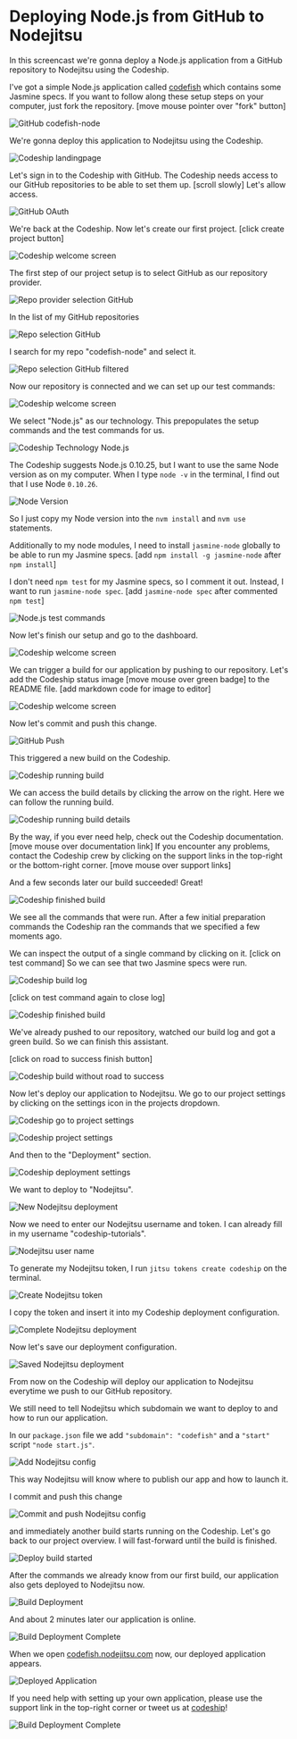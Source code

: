 












Deploying Node.js from GitHub to Nodejitsu
======================

In this screencast we're gonna deploy a Node.js application from a GitHub repository to Nodejitsu using the Codeship.





I've got a simple Node.js application called [codefish][codefish-repo] which contains some Jasmine specs. If you want to follow along these setup steps on your computer, just fork the repository. [move mouse pointer over "fork" button]

![GitHub codefish-node][screenshot-repository]





We're gonna deploy this application to Nodejitsu using the Codeship.

![Codeship landingpage][screenshot-codefish-landingpage]

Let's sign in to the Codeship with GitHub. The Codeship needs access to our GitHub repositories to be able to set them up. [scroll slowly] Let's allow access.

![GitHub OAuth][screenshot-oauth]

We're back at the Codeship. Now let's create our first project. [click create project button]

![Codeship welcome screen][screenshot-codeship-welcome]





The first step of our project setup is to select GitHub as our repository provider.

![Repo provider selection GitHub][screenshot-repo-provider-selection]

In the list of my GitHub repositories

![Repo selection GitHub][screenshot-repo-selection]

I search for my repo "codefish-node" and select it.

![Repo selection GitHub filtered][screenshot-repo-selection-filtered]

Now our repository is connected and we can set up our test commands:

![Codeship welcome screen][screenshot-codeship-technology]

We select "Node.js" as our technology. This prepopulates the setup commands and the test commands for us.

![Codeship Technology Node.js][screenshot-codeship-technology-selected]





The Codeship suggests Node.js 0.10.25, but I want to use the same Node version as on my computer. When I type `node -v` in the terminal, I find out that I use Node `0.10.26`.

![Node Version][screenshot-technology-version]

So I just copy my Node version into the `nvm install` and `nvm use` statements.

Additionally to my node modules, I need to install `jasmine-node` globally to be able to run my Jasmine specs. [add `npm install -g jasmine-node` after `npm install`]

I don't need `npm test` for my Jasmine specs, so I comment it out. Instead, I want to run `jasmine-node spec`. [add `jasmine-node spec` after commented `npm test`]

![Node.js test commands][screenshot-test-commands]





Now let's finish our setup and go to the dashboard.

![Codeship welcome screen][screenshot-codeship-dasboard]





We can trigger a build for our application by pushing to our repository. Let's add the Codeship status image [move mouse over green badge] to the README file.
[add markdown code for image to editor]

![Codeship welcome screen][screenshot-codeship-image]

Now let's commit and push this change.

![GitHub Push][screenshot-codeship-push]

This triggered a new build on the Codeship.

![Codeship running build][screenshot-first-build-running]

We can access the build details by clicking the arrow on the right. Here we can follow the running build.

![Codeship running build details][screenshot-first-build-running-details]

By the way, if you ever need help, check out the Codeship documentation. [move mouse over documentation link] If you encounter any problems, contact the Codeship crew by clicking on the support links in the top-right or the bottom-right corner. [move mouse over support links]

And a few seconds later our build succeeded! Great!

![Codeship finished build][screenshot-first-build-finished]

We see all the commands that were run. After a few initial preparation commands the Codeship ran the commands that we specified a few moments ago.





We can inspect the output of a single command by clicking on it.
[click on test command]
So we can see that two Jasmine specs were run.

![Codeship build log][screenshot-build-log]

[click on test command again to close log]

![Codeship finished build][screenshot-first-build-finished]





We've already pushed to our repository, watched our build log and got a green build. So we can finish this assistant.

[click on road to success finish button]

![Codeship build without road to success][screenshot-build-without-road-to-success]





Now let's deploy our application to Nodejitsu. We go to our project settings by clicking on the settings icon in the projects dropdown.

![Codeship go to project settings][screenshot-go-to-project-settings]

![Codeship project settings][screenshot-project-settings]

And then to the "Deployment" section.

![Codeship deployment settings][screenshot-deployment-settings]

We want to deploy to "Nodejitsu".

![New Nodejitsu deployment][screenshot-new-deployment]





Now we need to enter our Nodejitsu username and token. I can already fill in my username "codeship-tutorials".

![Nodejitsu user name][screenshot-deployment-username]

To generate my Nodejitsu token, I run `jitsu tokens create codeship` on the terminal.

![Create Nodejitsu token][screenshot-create-deployment-token]

I copy the token and insert it into my Codeship deployment configuration.





![Complete Nodejitsu deployment][screenshot-complete-deployment]

Now let's save our deployment configuration.

![Saved Nodejitsu deployment][screenshot-saved-deployment]

From now on the Codeship will deploy our application to Nodejitsu everytime we push to our GitHub repository.





We still need to tell Nodejitsu which subdomain we want to deploy to and how to run our application.

In our `package.json` file we add `"subdomain": "codefish"` and a `"start"` script `"node start.js"`.

![Add Nodejitsu config][screenshot-add-deployment-config]

This way Nodejitsu will know where to publish our app and how to launch it.

I commit and push this change

![Commit and push Nodejitsu config][screenshot-commit-and-push-deployment-config]





and immediately another build starts running on the Codeship. Let's go back to our project overview. I will fast-forward until the build is finished.

![Deploy build started][screenshot-deploy-build-started]

After the commands we already know from our first build, our application also gets deployed to Nodejitsu now.

![Build Deployment][screenshot-build-deployment]

And about 2 minutes later our application is online.

![Build Deployment Complete][screenshot-build-deployment-complete]





When we open [codefish.nodejitsu.com][codefish-live] now, our deployed application appears.

![Deployed Application][screenshot-deployed-application]

If you need help with setting up your own application, please use the support link in the top-right corner or tweet us at [codeship][codeship-twitter]!

![Build Deployment Complete][screenshot-build-deployment-complete]



 [codeship]: https://www.codeship.io/
 [codeship-twitter]: http://www.twitter.com/codeship
 
 [codefish-repo]: https://github.com/codeship-tutorials/codefish-node
 
 
 [codefish-live]: http://codefish.nodejitsu.com
 
 [screenshot-repository]: ../screenshots/github/codefish-node/repository.png
 [screenshot-codefish-landingpage]: ../screenshots/codeship-landingpage.png
 [screenshot-oauth]: ../screenshots/github/oauth.png
 [screenshot-codeship-welcome]: ../screenshots/codeship-welcome.png
 [screenshot-repo-provider-selection]: ../screenshots/github/repo-provider-selection.png
 [screenshot-repo-selection]: ../screenshots/repo-selection.png
 [screenshot-repo-selection-filtered]: ../screenshots/node/codefish-node-selection-filtered.png
 [screenshot-codeship-technology]: ../screenshots/codeship-technology.png
 [screenshot-codeship-technology-selected]: ../screenshots/node/codeship-technology.png
 [screenshot-technology-version]: ../screenshots/node/technology-version.png
 [screenshot-test-commands]: ../screenshots/node/test-commands.png
 [screenshot-codeship-dasboard]: ../screenshots/github/codefish-node/codeship-dashboard.png
 [screenshot-codeship-image]: ../screenshots/node/codeship-image.png
 [screenshot-codeship-push]: ../screenshots/github/codefish-node/push.png
 [screenshot-first-build-running]: ../screenshots/node/first-build-running.png
 [screenshot-first-build-running-details]: ../screenshots/github/codefish-node/first-build-running-details.png
 [screenshot-first-build-finished]: ../screenshots/github/codefish-node/first-build-finished.png
 [screenshot-build-log]: ../screenshots/github/codefish-node/build-log.png
 [screenshot-build-without-road-to-success]: ../screenshots/github/codefish-node/build-without-road-to-success.png
 [screenshot-go-to-project-settings]: ../screenshots/github/codefish-node/go-to-project-settings.png
 [screenshot-project-settings]: ../screenshots/node/project-settings.png
 [screenshot-deployment-settings]: ../screenshots/node/deployment-settings.png
 [screenshot-new-deployment]: ../screenshots/node/nodejitsu/new-deployment.png
 [screenshot-heroku-apps]: ../screenshots/nodejitsu/heroku-apps.png
 [screenshot-create-heroku-app]: ../screenshots/nodejitsu/create-heroku-app.png
 [screenshot-heroku-app-created]: ../screenshots/nodejitsu/heroku-app-created.png
 [screenshot-heroku-deployment-name]: ../screenshots/node/nodejitsu/heroku-deployment-name.png
 [screenshot-show-api-key]: ../screenshots/nodejitsu/show-api-key.png
 [screenshot-complete-deployment]: ../screenshots/node/nodejitsu/complete-deployment.png
 [screenshot-saved-deployment]: ../screenshots/node/nodejitsu/saved-deployment.png
 [screenshot-added-paragraph]: ../screenshots/node/added-paragraph.png
 [screenshot-commit-and-push-paragraph]: ../screenshots/github/node/commit-and-push-paragraph.png
 [screenshot-deploy-build-started]: ../screenshots/node/nodejitsu/deploy-build-started.png
 [screenshot-build-deployment]: ../screenshots/node/nodejitsu/build-deployment.png
 [screenshot-build-deployment-complete]: ../screenshots/node/nodejitsu/build-deployment-complete.png
 [screenshot-deployed-application]: ../screenshots/node/nodejitsu/deployed-application.png
 [screenshot-select-post-hook]: ../screenshots/github/codefish-node/select-post-hook.png
 [screenshot-paste-hook-url]: ../screenshots/github/codefish-node/paste-hook-url.png
 [screenshot-hook-added]: ../screenshots/github/codefish-node/hook-added.png
 [screenshot-deployment-username]: ../screenshots/node/nodejitsu/username.png
 [screenshot-create-deployment-token]: ../screenshots/node/nodejitsu/create-token.png
 [screenshot-add-deployment-config]: ../screenshots/nodejitsu/add-config.png
 [screenshot-commit-and-push-deployment-config]: ../screenshots/github/codefish-node/commit-and-push-deployment-config.png
 [screenshot-dotcloud-api-key]: ../screenshots/nodejitsu/api-key.png
 [screenshot-dotcloud-deployment-api-key]: ../screenshots/node/nodejitsu/deployment-api-key.png
 [screenshot-dotcloud-yml]: ../screenshots/node/nodejitsu/dotcloud-yml.png
 [screenshot-dotcloud-wsgi-py]: ../screenshots/node/nodejitsu/wsgi-py.png
 [screenshot-deployment-documentation-page]: ../screenshots/node/nodejitsu/documentation-page.png
 [screenshot-empty-deployment]: ../screenshots/node/nodejitsu/empty-deployment.png
 [screenshot-deployment-home-page]: ../screenshots/nodejitsu/home-page.png
 [screenshot-new-deployment-app]: ../screenshots/node/nodejitsu/new-deployment-app.png
 [screenshot-deployment-oauth]: ../screenshots/nodejitsu/oauth.png
 [screenshot-app-yml]: ../screenshots/node/nodejitsu/app-yml.png
 [screenshot-install-tool]: ../screenshots/nodejitsu/install-tool.png
 [screenshot-sign-in-to-deployment]: ../screenshots/nodejitsu/sign-in-to-deployment.png
 [screenshot-create-api-token]: ../screenshots/nodejitsu/create-api-token.png
 [screenshot-insert-api-token]: ../screenshots/nodejitsu/insert-api-token.png
 [screenshot-create-deployment-project]: ../screenshots/nodejitsu/create-deployment-project.png

